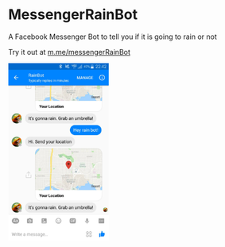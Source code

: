 # MessengerRainBot
A Facebook Messenger Bot to tell you if it is going to rain or not

Try it out at <a href="https://m.me/messengerRainBot">m.me/messengerRainBot</a>

<img src="https://raw.githubusercontent.com/PatMyron/MessengerRainBot/master/screenshot.png" alt="messenger rain bot screenshot" width="40%" height="auto">

